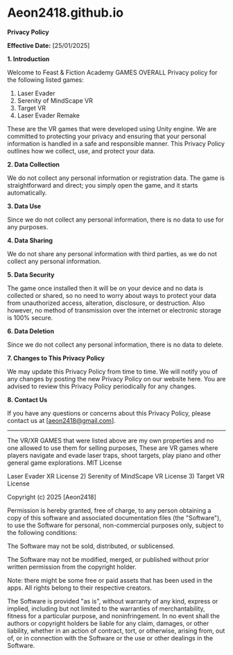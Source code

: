# Aeon2418.github.io

**Privacy Policy**

**Effective Date:** [25/01/2025]

**1. Introduction**

Welcome to Feast & Fiction Academy GAMES OVERALL Privacy policy for the following listed games:
1) Laser Evader
2) Serenity of MindScape VR
3) Target VR
4) Laser Evader Remake
   
These are the VR games that were developed using Unity engine. We are committed to protecting your privacy and ensuring that your personal information is handled in a safe and responsible manner. This Privacy Policy outlines how we collect, use, and protect your data.

**2. Data Collection**

We do not collect any personal information or registration data. The game is straightforward and direct; you simply open the game, and it starts automatically.

**3. Data Use**

Since we do not collect any personal information, there is no data to use for any purposes.

**4. Data Sharing**

We do not share any personal information with third parties, as we do not collect any personal information.

**5. Data Security**

The game once installed then it will be on your device and no data is collected or shared, so no need to worry about ways to protect your data from unauthorized access, alteration, disclosure, or destruction. Also however, no method of transmission over the internet or electronic storage is 100% secure.

**6. Data Deletion**

Since we do not collect any personal information, there is no data to delete.

**7. Changes to This Privacy Policy**

We may update this Privacy Policy from time to time. We will notify you of any changes by posting the new Privacy Policy on our website here. You are advised to review this Privacy Policy periodically for any changes.

**8. Contact Us**

If you have any questions or concerns about this Privacy Policy, please contact us at [aeon2418@gmail.com].

---

The VR/XR GAMES that were listed above are my own properties and no one allowed to use them for selling purposes, These are VR games where players navigate and evade laser traps, shoot targets, play piano and other general game explorations.
MIT License

Laser Evader XR License
2) Serenity of MindScape VR License
3) Target VR License

Copyright (c) 2025 [Aeon2418]

Permission is hereby granted, free of charge, to any person obtaining a copy of this software and associated documentation files (the "Software"), to use the Software for personal, non-commercial purposes only, subject to the following conditions:

The Software may not be sold, distributed, or sublicensed.

The Software may not be modified, merged, or published without prior written permission from the copyright holder.

Note: there might be some free or paid assets that has been used in the apps. All rights belong to their respective creators.

The Software is provided "as is", without warranty of any kind, express or implied, including but not limited to the warranties of merchantability, fitness for a particular purpose, and noninfringement. In no event shall the authors or copyright holders be liable for any claim, damages, or other liability, whether in an action of contract, tort, or otherwise, arising from, out of, or in connection with the Software or the use or other dealings in the Software.
